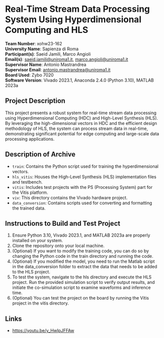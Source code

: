 # Real-Time Stream Data Processing System Using Hyperdimensional Computing and HLS

**Team Number**: xohw23-162  
**University Name**: Sapienza di Roma  
**Participant(s)**: Saeid Jamili, Marco Angioli  
**Email(s)**: saeid.jamili@uniroma1.it, marco.angioli@uniroma1.it  
**Supervisor Name**: Antonio Mastrandrea  
**Supervisor Email**: antonio.mastrandrea@uniroma1.it  
**Board Used**: Zybo 7020   
**Software Version**: Vivado 2023.1, Anaconda 2.4.0 (Python 3.10), MATLAB 2023a

## Project Description
This project presents a robust system for real-time stream data processing using Hyperdimensional Computing (HDC) and High-Level Synthesis (HLS). By leveraging the high-dimensional vectors in HDC and the efficient design methodology of HLS, the system can process stream data in real-time, demonstrating significant potential for edge computing and large-scale data processing applications.

## Description of Archive
- `train`: Contains the Python script used for training the hyperdimensional vectors.
- `hls_vitis`: Houses the High-Level Synthesis (HLS) implementation files and testbench.
- `vitis`: Includes test projects with the PS (Processing System) part for the Vitis platform.
- `viv`: This directory contains the Vivado hardware project.
- `data_conversion`: Contains scripts used for converting and formatting the trained data.

## Instructions to Build and Test Project
1. Ensure Python 3.10, Vivado 2023.1, and MATLAB 2023a are properly installed on your system.
2. Clone the repository onto your local machine.
3. (Optional) If you want to modify the training code, you can do so by changing the Python code in the train directory and running the code.
4. (Optional) If you modified the model, you need to run the Matlab script in the data_conversion folder to extract the data that needs to be added to the HLS project.
5. To test the system, navigate to the hls directory and execute the HLS project. Run the provided simulation script to verify output results, and initiate the co-simulation script to examine waveforms and inference time.
6. (Optional) You can test the project on the board by running the Vitis project in the vitis directory.

## Links
- https://youtu.be/y_HwIpJFFAw